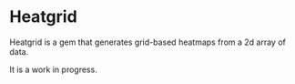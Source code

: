 # Heatgrid

Heatgrid is a gem that generates grid-based heatmaps from a 2d array of data. 

It is a work in progress. 

